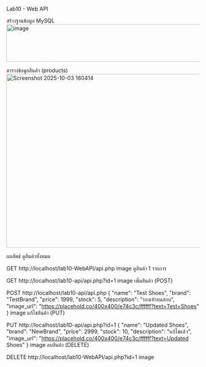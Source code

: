 Lab10 - Web API

สร้างฐานข้อมูล MySQL
<img width="856" height="98" alt="image" src="https://github.com/user-attachments/assets/b16adb10-5a3c-4844-9c81-2d321ea85a48" />

ตารางข้อมูลสินค้า (products)
<img width="1915" height="454" alt="Screenshot 2025-10-03 160414" src="https://github.com/user-attachments/assets/5d6a7fcd-2b38-4070-bb8c-bd7a3fbc2243" />

ผลลัพธ์
ดูสินค้าทั้งหมด

GET http://localhost/lab10-WebAPI/api.php
image
ดูสินค้า 1 รายการ

GET http://localhost/lab10-api/api.php?id=1
image
เพิ่มสินค้า (POST)

POST http://localhost/lab10-api/api.php
{
  "name": "Test Shoes",
  "brand": "TestBrand",
  "price": 1999,
  "stock": 5,
  "description": "รองเท้าทดสอบ",
  "image_url": "https://placehold.co/400x400/e74c3c/ffffff?text=Test+Shoes"
}
image
แก้ไขสินค้า (PUT)

PUT http://localhost/lab10-api/api.php?id=1
{
  "name": "Updated Shoes",
  "brand": "NewBrand",
  "price": 2999,
  "stock": 10,
  "description": "แก้ไขแล้ว",
  "image_url": "https://placehold.co/400x400/e74c3c/ffffff?text=Updated Shoes"
}
image
ลบสินค้า (DELETE)

DELETE http://localhost/lab10-WebAPI/api.php?id=1
image
